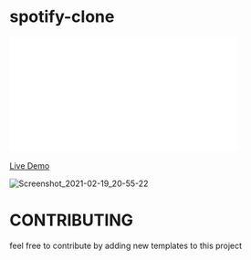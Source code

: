 # spotify-clone


<img src="/myWorkspaces/y/img/navbarLOGO.png" width="400px" height="200px" >    



<a href="https://spotifyclone-4b87e.web.app/"  >Live Demo</a> 

![Screenshot_2021-02-19_20-55-22](https://user-images.githubusercontent.com/72499839/108605716-0c7ae980-73c7-11eb-96d5-775f4c0fa862.png)

# CONTRIBUTING

 feel free to contribute by adding new templates to this project


 
